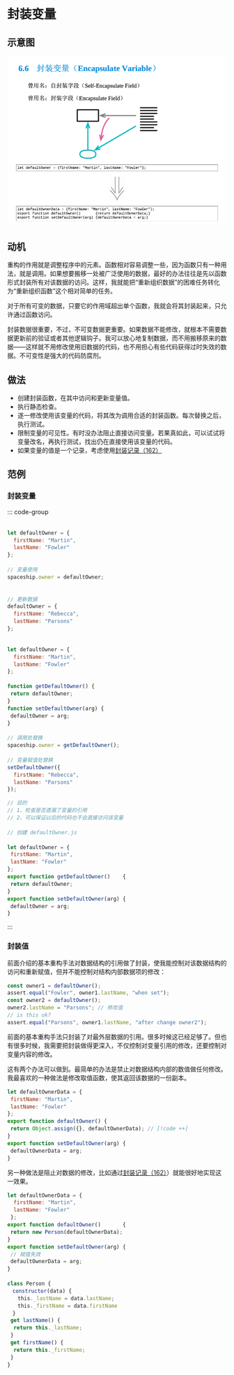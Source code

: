 # 封装变量

## 示意图

![LOGO](/public/image/refactoring/EncapsulateVariable.png)

## 动机

重构的作用就是调整程序中的元素。函数相对容易调整一些，因为函数只有一种用法，就是调用。如果想要搬移一处被广泛使用的数据，最好的办法往往是先以函数形式封装所有对该数据的访问。这样，我就能把“重新组织数据”的困难任务转化为“重新组织函数”这个相对简单的任务。

<sapn class="marker-text">对于所有可变的数据，只要它的作用域超出单个函数，我就会将其封装起来，只允许通过函数访问。</sapn>

封装数据很重要，不过，不可变数据更重要。如果数据不能修改，就根本不需要数据更新前的验证或者其他逻辑钩子。我可以放心地复制数据，而不用搬移原来的数据——这样就不用修改使用旧数据的代码，也不用担心有些代码获得过时失效的数据。不可变性是强大的代码防腐剂。

## 做法

- 创建封装函数，在其中访问和更新变量值。
- 执行静态检查。
- 逐一修改使用该变量的代码，将其改为调用合适的封装函数。每次替换之后，执行测试。
- 限制变量的可见性。有时没办法阻止直接访问变量。若果真如此，可以试试将变量改名，再执行测试，找出仍在直接使用该变量的代码。
- 如果变量的值是一个记录，考虑使用[封装记录（162）](../目录.md#封装记录-162)

## 范例

### 封装变量

::: code-group

```js [源变量]

let defaultOwner = {
  firstName: "Martin",
  lastName: "Fowler"
};

// 变量使用
spaceship.owner = defaultOwner;


// 更新数据
defaultOwner = {
  firstName: "Rebecca",
  lastName: "Parsons"
};

```

```js [基础封装]

let defaultOwner = {
  firstName: "Martin",
  lastName: "Fowler"
};

function getDefaultOwner() {
 return defaultOwner;
}
function setDefaultOwner(arg) {
 defaultOwner = arg;
}

// 调用处替换
spaceship.owner = getDefaultOwner();

// 变量赋值处替换
setDefaultOwner({
  firstName: "Rebecca",
  lastName: "Parsons"
});

```

```js [限制可见性]
// 目的
// 1、检查是否遗漏了变量的引用
// 2、可以保证以后的代码也不会直接访问该变量

// 创建 defaultOwner.js

let defaultOwner = {
 firstName: "Martin",
 lastName: "Fowler"
}; 
export function getDefaultOwner()    {
 return defaultOwner;
} 
export function setDefaultOwner(arg) {
 defaultOwner = arg;
}

```

:::

### 封装值

前面介绍的基本重构手法对数据结构的引用做了封装，使我能控制对该数据结构的访问和重新赋值，但并不能控制对结构内部数据项的修改：

```js
const owner1 = defaultOwner(); 
assert.equal("Fowler", owner1.lastName, "when set"); 
const owner2 = defaultOwner();
owner2.lastName = "Parsons"; // 修改值
// is this ok?
assert.equal("Parsons", owner1.lastName, "after change owner2"); 

```

前面的基本重构手法只封装了对最外层数据的引用。很多时候这已经足够了。但也有很多时候，我需要把封装做得更深入，不仅控制对变量引用的修改，还要控制对变量内容的修改。

这有两个办法可以做到。最简单的办法是<sapn class="marker-text">禁止对数据结构内部的数值做任何修改。</sapn>我最喜欢的一种做法是<sapn class="marker-text">修改取值函数，使其返回该数据的一份副本。</sapn>

```js
let defaultOwnerData = {
 firstName: "Martin",
 lastName: "Fowler"
};
export function defaultOwner() {
 return Object.assign({}, defaultOwnerData); // [!code ++]
} 
export function setDefaultOwner(arg) {
 defaultOwnerData = arg;
}

```

另一种做法是阻止对数据的修改，比如通过[封装记录（162）](../目录.md#封装记录-162)）就能很好地实现这一效果。

```js
let defaultOwnerData = {
  firstName: "Martin",
  lastName: "Fowler"
 };
export function defaultOwner()       {
 return new Person(defaultOwnerData);
} 
export function setDefaultOwner(arg) {
 // 赋值失效
 defaultOwnerData = arg;
}

class Person { 
　constructor(data) {
　　this._lastName = data.lastName; 
　　this._firstName = data.firstName
　}
 get lastName() {
  return this._lastName;
 }
 get firstName() {
  return this._firstName;
 }
}
```
